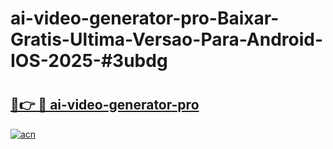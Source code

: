 # ai-video-generator-pro-Baixar-Gratis-Ultima-Versao-Para-Android-IOS-2025-#3ubdg

# <h2><a href="https://ainizakaria.my?title=ai-video-generator-pro&ref=24M">🔗👉 🔴 ai-video-generator-pro</a></h2>

[![acn](https://github.com/user-attachments/assets/0f9c940e-d8b0-45ae-aac7-cd30a18b3e1c)](https://ainizakaria.my?title=ai-video-generator-pro&ref=24M)

